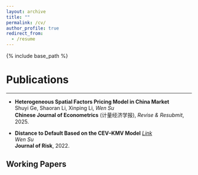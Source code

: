 ```yaml
---
layout: archive
title: ""
permalink: /cv/
author_profile: true
redirect_from:
  - /resume
---
```


{% include base_path %}

Publications
======
------

- **Heterogeneous Spatial Factors Pricing Model in China Market** <br/>
  Shuyi Ge, Shaoran Li, Xinping Li, *Wen Su* <br/>
  **Chinese Journal of Econometrics** (计量经济学报), *Revise & Resubmit*, 2025. 


- **Distance to Default Based on the CEV–KMV Model** *[Link](https://www.risk.net/journal-of-risk/7954316/distance-to-default-based-on-the-cev-kmv-model)*  <br/>
  *Wen Su* <br/>
  **Journal of Risk**, 2022. 



Working Papers
------
